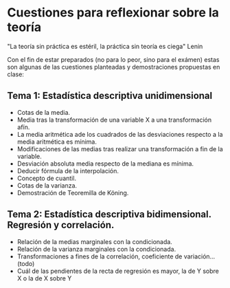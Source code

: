 # Cuestiones para reflexionar sobre la teoría  
"La teoría sin práctica es estéril, la práctica sin teoría es ciega" Lenin  

Con el fin de estar preparados (no para lo peor, sino para el exámen) estas son algunas de las cuestiones planteadas y demostraciones propuestas en clase:  

## Tema 1: Estadística descriptiva unidimensional  
- Cotas de la media.  
- Media tras la transformación de una variable X a una transformación afín.  
- La media aritmética ade los cuadrados de las desviaciones respecto a la media aritmética es mínima.   
- Modificaciones de las medias tras realizar una transformación a fin de la variable.  
- Desviación absoluta media respecto de la mediana es mínima.  
- Deducir fórmula de la interpolación.  
- Concepto de cuantil.  
- Cotas de la varianza.   
- Demostración de Teoremilla de Köning.  

## Tema 2: Estadística descriptiva bidimensional. Regresión y correlación.  
- Relación de la medias marginales con la condicionada.   
- Relación de la varianza marginales con la condicionada.   
- Transformaciones a fines de la correlación, coeficiente de variación...  (todo)  
- Cuál de las pendientes de la recta de regresión  es mayor, la de Y sobre X o la de X sobre Y  


